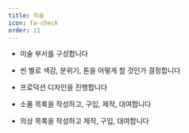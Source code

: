 ```yaml
---
title: 미술
icon: fa-check
order: 11
---
```


- 미술 부서를 구성합니다

- 씬 별로 색감, 분위기, 톤을 어떻게 할 것인가 결정합니다

- 프로덕션 디자인을 진행합니다

- 소품 목록을 작성하고, 구입, 제작, 대여합니다

- 의상 목록을 작성하고 제작, 구입, 대여합니다
